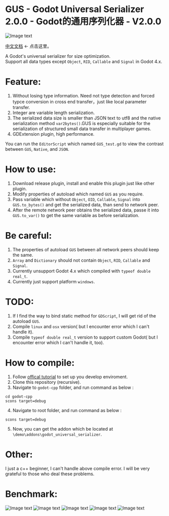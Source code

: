 
# GUS - Godot Universal Serializer 2.0.0 - Godot的通用序列化器 - V2.0.0

![Image text](icon.png)

[中文文档](README_zh_cn.md) <- 点击这里。
  
A Godot's universal serializer for size optimization.    
Support all data types except `Object`, `RID`, `Callable` and `Signal` in Godot 4.x.

# Feature:
  1. Without losing type information. Need not type detection and forced typce conversion in cross end transfer，just like local parameter transfer.
  2. Integer are variable length serialization.
  3. The serialized data size is smaller than JSON text to utf8 and the native serialization method `var2bytes()`.GUS is especially suitable for the serialization of structured small data transfer in multiplayer games.
  4. GDExtension plugin, high performance. 

  You can run the `EditorScript` which named `GUS_test.gd` to view the contrast between `GUS`, `Native`, and `JSON`.

# How to use:
  1. Download release plugin, install and enable this plugin just like other plugin.
  2. Modify properties of autoload which named `GUS` as you require.
  3. Pass variable which without `Object`, `OID`, `Callable`, `Signal` into `GUS.to_bytes()` and get the serialized data, than send to network peer.
  3. After the remote network peer obtains the serialized data, passe it into `GUS.to_var()` to get the same variable as before serialization.


# Be careful:
  1. The properties of autoload `GUS` between all network peers should keep the same.
  2. `Array` and `Dictionary` should not contain `Object`, `RID`, `Callable` and `Signal`.
  3. Currently unsupport Godot 4.x which compiled with `typeof double real_t`.
  4. Currently just support platform `windows`.
	
# TODO:
  1. If I find the way to bind static method for `GDScript`, I will get rid of the autoload `GUS`.
  2. Compile `linux` and `osx` version( but I encounter error which I can't handle it).
  3. Compile `typeof double real_t` version to support custom Godot( but I encounter error which I can't handle it, too).

# How to compile:
  1. Follow [offical tutorial](https://docs.godotengine.org/zh_CN/stable/development/compiling/index.html) to set up you develop enviroment.
  1. Clone this repository (recursive).
  3. Navigate to `godot-cpp` folder, and run command as below :

    cd godot-cpp
    scons target=debug
  4. Navigate to root folder, and run command as below :
    
    scons target=debug
  5. Now, you can get the addon which be located at `\demo\addons\godot_universal_serializer`.

# Other:
I just a c++ beginner, I can't handle above compile error. I will be very grateful to those who deal these problems.

# Benchmark:
![Image text](benchmark/1.png)
![Image text](benchmark/2.png)
![Image text](benchmark/3.png)
![Image text](benchmark/4.png)
![Image text](benchmark/5.png)